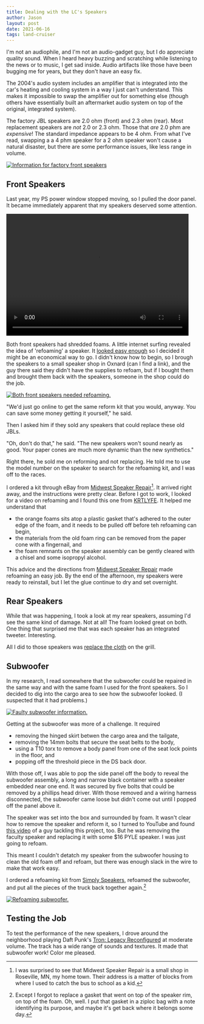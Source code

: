 ```yaml
---
title: Dealing with the LC's Speakers
author: Jason
layout: post
date: 2021-06-16
tags: land-cruiser
---
```


I'm not an audiophile, and I'm not an audio-gadget guy, but I do appreciate quality sound.  When I heard heavy buzzing and scratching while listening to the news or to music, I get sad inside.  Audio artifacts like those  have been bugging me for years, but they don't have an easy fix.

The 2004's audio system includes an amplifier that is integrated into the car's heating and cooling system in a way I just can't understand.  This makes it impossible to swap the amplifier out for something else (though others have essentially built an aftermarket audio system on top of the original, integrated system).

The factory JBL speakers are 2.0 ohm (front) and 2.3 ohm (rear).  Most replacement speakers are _not_ 2.0 or 2.3 ohm.  Those that _are_ 2.0 phm are _expensive_!  The standard impedance appears to be 4 ohm.  From what I've read, swapping a a 4 phm speaker for a 2 ohm speaker won't cause a natural disaster, but there are some performance issues, like less range in volume.

[![Information for factory front speakers](/assets/images/speaker-back-thumbnail.jpg)](/assets/images/speaker-back.jpg)


## Front Speakers ##

Last year, my PS power window stopped moving, so I pulled the door panel.  It became immediately apparent that my speakers deserved some attention.

<video width="480" height="320" controls="controls">
  <source src="/assets/media/speakers-need-help.m4v" type="video/mp4">
</video>

Both front speakers had shredded foams.  A little internet surfing revealed the idea of 'refoaming' a speaker.  It [looked easy enough](https://www.youtube.com/watch?v=jwcfP5pKeek) so I decided it might be an economical way to go.  I didn't know how to begin, so I brough the speakers to a small speaker shop in Oxnard (can I find a link), and the guy there said they didn't have the supplies to refoam, but if I bought them and brought them back with the speakers, someone in the shop could do the job.

[![Both front speakers needed refoaming.](/assets/images/speakers-side-by-side-thumbnail.jpg)](/assets/images/speakers-side-by-side.jpg)

"We'd just go online to get the same reform kit that you would, anyway.  You can save some money getting it yourself," he said.

Then I asked him if they sold any speakers that could replace these old JBLs.

"Oh, don't do that," he said.  "The new speakers won't sound nearly as good.  Your paper cones are much more dynamic than the new synthetics."

Right there, he sold me on reforming and not replacing.  He told me to use the model number on the speaker to search for the refoaming kit, and I was off to the races.

I ordered a kit through eBay from [Midwest Speaker Repair](www.midwestspeaker.com)[^1].  It arrived right away, and the instructions were pretty clear.  Before I got to work, I looked for a video on refoaming and I found this one from [KRTLYFE](https://www.youtube.com/watch?v=vXfUaI-I8EU).  It helped me understand that

* the orange foams sits atop a plastic gasket that's adhered to the outer edge of the foam, and it needs to be pulled off before teh refoaming can begin,
* the materials from the old foam ring can be removed from the paper cone with a fingernail, and
* the foam remnants on the speaker assembly can be gently cleared with a chisel and some isopropyl alcohol.

This advice and the directions from [Midwest Speaker Repair](www.midwestspeaker.com) made refoaming an easy job.  By the end of the afternoon, my speakers were ready to reinstall, but I let the glue continue to dry and set overnight.

## Rear Speakers ##

While that was happening, I took a look at my rear speakers, assuming I'd see the same kind of damage.  Not at all!  The foam looked great on both.  One thing that surprised me that was each speaker has an integrated tweeter.  Interesting.

All I did to those speakers was [replace the cloth](/2021/06/17/replacing-speaker-fabric.html) on the grill.

## Subwoofer ##

In my research, I read somewhere that the subwoofer could be repaired in the same way and with the same  foam I used for the front speakers.  So I decided to dig into the cargo area to see how the subwoofer looked.  (I suspected that it had problems.)

[![Faulty subwoofer information.](/assets/images/speaker-subwoofer-info-thumbnail.jpg)](/assets/images/speaker-subwoofer-info.jpg)

Getting at the subwoofer was more of a challenge.  It required

* removing the hinged skirt betwen the cargo area and the tailgate,
* removing the 14mm bolts that secure the seat belts to the body,
* using a T10 torx to remove a body panel from one of the seat lock points in the floor, and
* popping off the threshold piece in the DS back door.

With those off, I was able to pop the side panel off the body to reveal the subwoofer assembly, a long and narrow black container with a speaker embedded near one end.  It was secured by five bolts that could be removed by a phillips head driver.  With those removed and a wiring harness disconnected, the subwoofer came loose but didn't come out until I popped off the panel above it.

The speaker was set into the box and surrounded by foam.  It wasn't clear how to remove the speaker and reform it, so I turned to YouTube and found [this video](https://www.youtube.com/watch?v=m0wFYdM557g) of a guy tackling this project, too.  But he was removing the faculty speaker and replacing it with some $16 PYLE speaker.  I was just going to refoam.

This meant I couldn't detatch my speaker from the subwoofer housing to clean the old foam off and refoam, but there was enough slack in the wire to make that work easy.

I ordered a refoaming kit from [Simply Speakers](https://www.simplyspeakers.com), refoamed the subwoofer, and put all the pieces of the truck back together again.[^2]

[![Refoaming subwoofer.](/assets/images/subwoofer-refoam-thumbnail.jpg)](/assets/images/subwoofer-refoam.jpg)

## Testing the Job ##

To test the performance of the new speakers, I drove around the neighborhood playing Daft Punk's [Tron: Legacy Reconfigured](https://open.spotify.com/album/382ObEPsp2rxGrnsizN5TX?si=WWVdNo4XS2SWSmQHdFYH4Q) at moderate volume.  The track has a wide range of sounds and textures.  It made that subwoofer work!  Color me pleased.


[^1]:  I was surprised to see that Midwest Speaker Repair is a small shop in Roseville, MN, my home town.  Their address is a matter of blocks from where I used to catch the bus to school as a kid.

[^2]:  Except I forgot to replace a gasket that went on top of the speaker rim, on top of the foam.  Oh, well.  I put that gasket in a ziploc bag with a note identifying its purpose, and maybe it's get back where it belongs some day.

